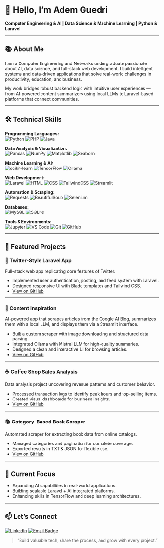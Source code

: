 # 👋 Hello, I’m Adem Guedri

**Computer Engineering & AI | Data Science & Machine Learning | Python & Laravel**

---

## 📚 About Me

I am a Computer Engineering and Networks undergraduate passionate about AI, data science, and full-stack web development. I build intelligent systems and data-driven applications that solve real-world challenges in productivity, education, and business.

My work bridges robust backend logic with intuitive user experiences — from AI-powered content summarizers using local LLMs to Laravel-based platforms that connect communities.

---

## 🛠 Technical Skills

**Programming Languages:**  
![Python](https://img.shields.io/badge/Python-3776AB?logo=python&logoColor=white&style=flat)
![PHP](https://img.shields.io/badge/PHP-777BB4?logo=php&logoColor=white&style=flat)
![Java](https://img.shields.io/badge/Java-007396?logo=java&logoColor=white&style=flat)

**Data Analysis & Visualization:**  
![Pandas](https://img.shields.io/badge/Pandas-150458?logo=pandas&logoColor=white&style=flat)
![NumPy](https://img.shields.io/badge/NumPy-013243?logo=numpy&logoColor=white&style=flat)
![Matplotlib](https://img.shields.io/badge/Matplotlib-003366?logo=python&logoColor=white&style=flat)
![Seaborn](https://img.shields.io/badge/Seaborn-009688?logo=python&logoColor=white&style=flat)

**Machine Learning & AI:**  
![scikit-learn](https://img.shields.io/badge/scikit--learn-F7931E?logo=scikit-learn&logoColor=white&style=flat)
![TensorFlow](https://img.shields.io/badge/TensorFlow-FF6F00?logo=tensorflow&logoColor=white&style=flat)
![Ollama](https://img.shields.io/badge/Ollama-000000?logo=ai&logoColor=white&style=flat)

**Web Development:**  
![Laravel](https://img.shields.io/badge/Laravel-FF2D20?logo=laravel&logoColor=white&style=flat)
![HTML](https://img.shields.io/badge/HTML-E34F26?logo=html5&logoColor=white&style=flat)
![CSS](https://img.shields.io/badge/CSS-1572B6?logo=css3&logoColor=white&style=flat)
![TailwindCSS](https://img.shields.io/badge/Tailwind_CSS-06B6D4?logo=tailwind-css&logoColor=white&style=flat)
![Streamlit](https://img.shields.io/badge/Streamlit-FF4B4B?logo=streamlit&logoColor=white&style=flat)

**Automation & Scraping:**  
![Requests](https://img.shields.io/badge/Requests-000000?logo=python&logoColor=white&style=flat)
![BeautifulSoup](https://img.shields.io/badge/BeautifulSoup-4EAA25?logo=python&logoColor=white&style=flat)
![Selenium](https://img.shields.io/badge/Selenium-43B02A?logo=selenium&logoColor=white&style=flat)

**Databases:**  
![MySQL](https://img.shields.io/badge/MySQL-4479A1?logo=mysql&logoColor=white&style=flat)
![SQLite](https://img.shields.io/badge/SQLite-003B57?logo=sqlite&logoColor=white&style=flat)

**Tools & Environments:**  
![Jupyter](https://img.shields.io/badge/Jupyter-F37626?logo=jupyter&logoColor=white&style=flat)
![VS Code](https://img.shields.io/badge/VS_Code-007ACC?logo=visual-studio-code&logoColor=white&style=flat)
![Git](https://img.shields.io/badge/Git-F05032?logo=git&logoColor=white&style=flat)
![GitHub](https://img.shields.io/badge/GitHub-181717?logo=github&logoColor=white&style=flat)

---

## 🚀 Featured Projects

### 💬 Twitter-Style Laravel App

Full-stack web app replicating core features of Twitter.

* Implemented user authentication, posting, and feed system with Laravel.
* Designed responsive UI with Blade templates and Tailwind CSS.
* [View on GitHub](https://github.com/AdemCE-eng/Trend_Web.git)

---

### 📰 Content Inspiration

AI-powered app that scrapes articles from the Google AI Blog, summarizes them with a local LLM, and displays them via a Streamlit interface.

* Built a custom scraper with image downloading and structured data parsing.
* Integrated Ollama with Mistral LLM for high-quality summaries.
* Designed a clean and interactive UI for browsing articles.
* [View on GitHub](https://github.com/AdemCE-eng/Content_Inspiration.git)

---

### ☕ Coffee Shop Sales Analysis

Data analysis project uncovering revenue patterns and customer behavior.

* Processed transaction logs to identify peak hours and top-selling items.
* Created visual dashboards for business insights.
* [View on GitHub](https://github.com/AdemCE-eng/CoffeSales)

---

### 📚 Category-Based Book Scraper

Automated scraper for extracting book data from online catalogs.

* Managed categories and pagination for complete coverage.
* Exported results in TXT & JSON for flexible use.
* [View on GitHub](https://github.com/AdemCE-eng/Bookscraper)

---

## 🎯 Current Focus

* Expanding AI capabilities in real-world applications.
* Building scalable Laravel + AI integrated platforms.
* Enhancing skills in TensorFlow and deep learning architectures.

---

## 📫 Let’s Connect

[![LinkedIn](https://img.shields.io/badge/LinkedIn-Connect-blue?style=for-the-badge\&logo=linkedin)](https://www.linkedin.com/in/adem-guedri/)
[![Email Badge](https://img.shields.io/badge/Email-Contact%20Me-red?style=for-the-badge\&logo=gmail)](mailto:guedriadem@gmail.com)

> “Build valuable tech, share the process, and grow with every project.”
